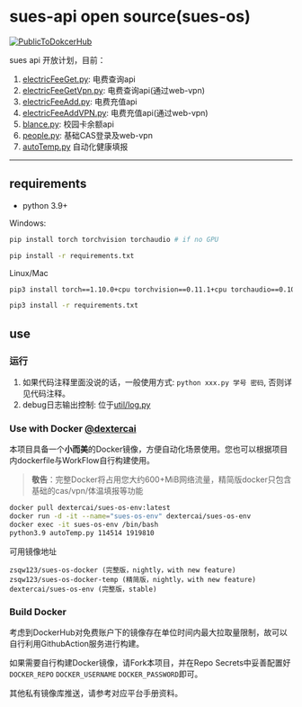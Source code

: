 # sues-api open source(sues-os)

[![PublicToDokcerHub](https://github.com/SUES-eLib/sues-os/actions/workflows/BuildEnvDocker.yml/badge.svg)](https://github.com/SUES-eLib/sues-os/actions/workflows/BuildEnvDocker.yml)

sues api 开放计划，目前：

1. [electricFeeGet.py](electricFeeGet.py): 电费查询api
2. [electricFeeGetVpn.py](electricFeeGetVpn.py): 电费查询api(通过web-vpn)
3. [electricFeeAdd.py](electricFeeAdd.py): 电费充值api
4. [electricFeeAddVPN.py](electricFeeAdd.py): 电费充值api(通过web-vpn)
5. [blance.py](blance.py): 校园卡余额api
6. [people.py](people.py): 基础CAS登录及web-vpn
7. [autoTemp.py](autoTemp.py) 自动化健康填报

---

## requirements

- python 3.9+
<!-- - [chromedriver](http://chromedriver.storage.googleapis.com/index.html) 下载解压，并将所在目录添加到path -->
<!-- - Node enviromrnt
- python package: -->

Windows:

```bash
pip install torch torchvision torchaudio # if no GPU

pip install -r requirements.txt
```

Linux/Mac

```bash
pip3 install torch==1.10.0+cpu torchvision==0.11.1+cpu torchaudio==0.10.0+cpu -f https://download.pytorch.org/whl/cpu/torch_stable.html  # if no GPU

pip3 install -r requirements.txt
```

## use

### 运行

1. 如果代码注释里面没说的话，一般使用方式: `python xxx.py 学号 密码`, 否则详见代码注释。
2. debug日志输出控制: 位于[util/log.py](util/log.py)

### Use with Docker [@dextercai](https://github.com/dextercai)

本项目具备一个**小而美**的Docker镜像，方便自动化场景使用。您也可以根据项目内dockerfile与WorkFlow自行构建使用。

> **敬告**：完整Docker将占用您大约600+MiB网络流量，精简版docker只包含基础的cas/vpn/体温填报等功能

```bash
docker pull dextercai/sues-os-env:latest
docker run -d -it --name="sues-os-env" dextercai/sues-os-env
docker exec -it sues-os-env /bin/bash
python3.9 autoTemp.py 114514 1919810
```

可用镜像地址

```
zsqw123/sues-os-docker (完整版，nightly，with new feature)
zsqw123/sues-os-docker-temp (精简版，nightly，with new feature)
dextercai/sues-os-env (完整版，stable)
```

### Build Docker

考虑到DockerHub对免费账户下的镜像存在单位时间内最大拉取量限制，故可以自行利用GithubAction服务进行构建。

如果需要自行构建Docker镜像，请Fork本项目，并在Repo Secrets中妥善配置好`DOCKER_REPO` `DOCKER_USERNAME` `DOCKER_PASSWORD`即可。

其他私有镜像库推送，请参考对应平台手册资料。
